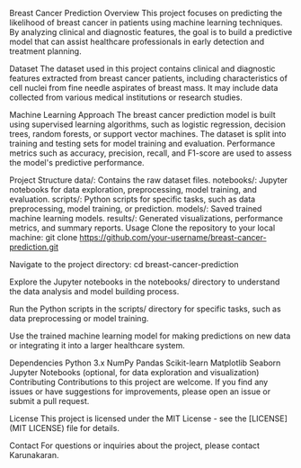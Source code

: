 Breast Cancer Prediction
Overview
This project focuses on predicting the likelihood of breast cancer in patients using machine learning techniques. By analyzing clinical and diagnostic features, the goal is to build a predictive model that can assist healthcare professionals in early detection and treatment planning.

Dataset
The dataset used in this project contains clinical and diagnostic features extracted from breast cancer patients, including characteristics of cell nuclei from fine needle aspirates of breast mass. It may include data collected from various medical institutions or research studies.

Machine Learning Approach
The breast cancer prediction model is built using supervised learning algorithms, such as logistic regression, decision trees, random forests, or support vector machines. The dataset is split into training and testing sets for model training and evaluation. Performance metrics such as accuracy, precision, recall, and F1-score are used to assess the model's predictive performance.

Project Structure
data/: Contains the raw dataset files.
notebooks/: Jupyter notebooks for data exploration, preprocessing, model training, and evaluation.
scripts/: Python scripts for specific tasks, such as data preprocessing, model training, or prediction.
models/: Saved trained machine learning models.
results/: Generated visualizations, performance metrics, and summary reports.
Usage
Clone the repository to your local machine: git clone https://github.com/your-username/breast-cancer-prediction.git

Navigate to the project directory: cd breast-cancer-prediction

Explore the Jupyter notebooks in the notebooks/ directory to understand the data analysis and model building process.

Run the Python scripts in the scripts/ directory for specific tasks, such as data preprocessing or model training.

Use the trained machine learning model for making predictions on new data or integrating it into a larger healthcare system.

Dependencies
Python 3.x
NumPy
Pandas
Scikit-learn
Matplotlib
Seaborn
Jupyter Notebooks (optional, for data exploration and visualization)
Contributing
Contributions to this project are welcome. If you find any issues or have suggestions for improvements, please open an issue or submit a pull request.

License
This project is licensed under the MIT License - see the [LICENSE](MIT LICENSE) file for details.

Contact
For questions or inquiries about the project, please contact Karunakaran.
